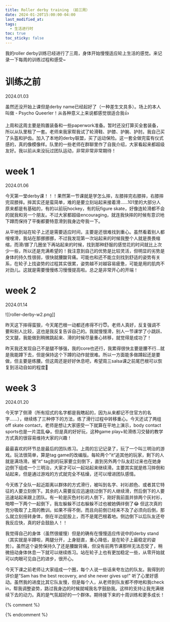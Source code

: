 ```yaml
---
title: Roller derby training （前三周）
date: 2024-01-20T15:00:00-04:00
last_modified_at: 
tags:
  - 生活进行时
toc: true
toc_sticky: false
---
```

我的roller derby训练已经进行了三周，身体开始慢慢适应轮上生活的感觉。来记录一下每周的训练过程和感受~
<!--more-->

# 训练之前
2024.01.03

虽然还没开始上课但是derby name已经起好了（一种差生文具多）。场上的本人叫做 - Psycho Queerler！从各种意义上来说都感觉很适合我👍

上周和这周主要是购置装备和一些paperwork准备。暂时还没打算买全套装备，所以从队里租了一套。老师来我家帮我试了轮滑鞋、护膝、护腕、护肘。我自己买了头盔和护齿。加入了本地的derby联盟，买了运动保险。这一套全做完蛮有仪式感的，真的像模像样。队里的一些老师在群聊里作了自我介绍，大家看起来都超级友好。我以前从来没玩过团队运动，非常非常非常期待！

# week 1
2024.01.06

今天第一堂derby课！！！果然第一节课就是学怎么摔，左膝摔完右膝摔，右膝摔完双膝摔。摔其实还是蛮简单，难的是要立刻站起来接着滑……101里的大部分人原来都是有基础的，有的以前玩hockey，有的玩figure skate，好像连轮滑都不会的就我和另一个朋友。不过大家都超级encouraging，就连我快摔的时候有意识地下蹲而保持了平衡都要特意滑到我身边夸我一下。 

从平地到站在轮子上还是需要适应时间，主要是还很难找到重心。虽然看着别人都嗖嗖滑，我站在那挪挪挪，不过我发现第一次站起来的时候我整个人就是畏畏缩缩，而滑/挪了几圈坐下再站起来的时候，找到那种舒服的感觉花的时间就比上次少一些，所以还是充满希望的！我注意到自己的优势是比较灵活，但明显的劣势是身体的持久性很弱，很快就腰酸背痛。可能也和还不能立刻找到舒适的姿势有关系，在轮子上找姿势的过程其实很累，姿势越不对越容易疲惫，可能是用的肌肉不对劲儿。这就是需要慢慢练习慢慢提高啦。总之是非常开心的开端！

# week 2
2024.01.14

![[roller-derby-w2.png]]

昨天这下摔得蛮狠，今天尾巴根一动都还疼得不行😇。老师人真好，反复强调不要和别人比较，这也是我反复告诉自己的。我就慢慢滑，别人一节课学了小跳跃、交叉腿，我能做到稍微跳起来、滑的时候尽量重心转移，就觉得是成功了！

昨天我还发现自己不是腿不够强，我的core也还行，我累得很快主要是腰不行…就是我能蹲下去，但是保持这个下蹲的动作就很难。所以一方面能多做蹲起还是要做，但主要是练腰。但这周还是好好休息吧，希望周三salsa课之前尾巴根可以恢复到活动自如的程度🥲

# week 3
2024.01.20

今天学了侧滑（所有招式的名字都是我瞎起的，因为从来都记不住官方的名字……），继续练了三种停下的方法，练了滑行过程中转移重心。今天还试了两组off skate contact，老师是想让大家感受一下就算在平地上演示，body contact sports也是一片混乱😂。但是真的好好玩，这种game play+轮滑练习交替的教学方式真的很容易维持大家的兴趣！

最最喜欢的环节总是最后的团队练习。上周的忘记记录了，玩了一个叫三明治的游戏。玩法很简单，算是tag game的改编版。每轮两个"it“追其他的玩家，剩下的人就是满场滑。被”it“ tag到的玩家要立刻倒下，直到另外两个队友赶过来也在她身边倒下组成一个三明治，大家才可以一起站起来继续滑。主要其实就是练习摔倒和站起来，但是通过游戏的方式就完全不枯燥，还可以增进团队感情。

今天练了全队一起近距离以群体的方式滑行，被叫到名字、衬衫颜色、或者其它特征的人要立刻倒下。其余的人需要反应迅速绕过倒下的人继续滑，然后倒下的人要迅速站起来跟上团队。有一轮是灰色衬衫的人倒下，刚好我前面并排两个灰衬衫，啪嚓一下两个一起倒下，我左躲躲不过右躲躲不过也被她俩绊倒了😂 但这次真的充分吸取了上周的教训。如果不得不倒，而且向前倒已经来不及了必须向后倒，那么就立刻扭转身体，倒在半边屁股上，而不是尾巴根着地。侧边倒下以后队友还夸我反应快，真的好会鼓励人！！

我觉得自己的身体（虽然很缓慢）但是的确有在慢慢适应传说中的derby stand（其实就是半蹲啦，两腿分开，上身挺直，重心降低，是在轮子上最稳定的姿势）。虽然这个姿势保持久了还是腰酸背痛，但没有前两节课那样无法忍受了，稍微扭动身体休息一下就可以继续练习。站在轮子上也有更加稳定一些，从零开始就可以肉眼可见自己的进步，很开心。

今天下课之前老师让大家组成一个圈，每个人说一些话来夸左边的队友。我得到的评价是”Sam has the best recovery, and she never gives up!" 听了心里好感动。虽然我的进度比其它队友慢，但是每个人，从老师到队友都不停地和我check in，帮我调整姿势，路过我身边的时候就喊我名字鼓励我。这样的支持让我充满继续下去的动力。真的是气氛超好的一个群体。期待接下来的十周训练和更多成长！


{% comment %}

{% endcomment %}